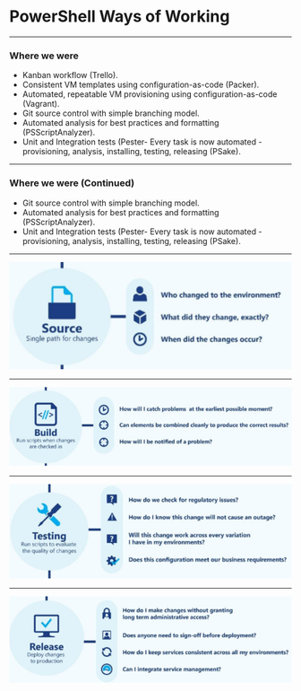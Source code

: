 # PowerShell Ways of Working

---

### Where we were

- Kanban workflow (Trello).
- Consistent VM templates using configuration-as-code (Packer).
- Automated, repeatable VM provisioning using configuration-as-code (Vagrant).
- Git source control with simple branching model.
- Automated analysis for best practices and formatting (PSScriptAnalyzer).
- Unit and Integration tests (Pester- Every task is now automated - provisioning, analysis, installing, testing, releasing (PSake).

---

### Where we were (Continued)

- Git source control with simple branching model.
- Automated analysis for best practices and formatting (PSScriptAnalyzer).
- Unit and Integration tests (Pester- Every task is now automated - provisioning, analysis, installing, testing, releasing (PSake).

---

![](images/source.png)

---

![](images/build.png)

---

![](images/testing.png)

---

![](images/release.png)
